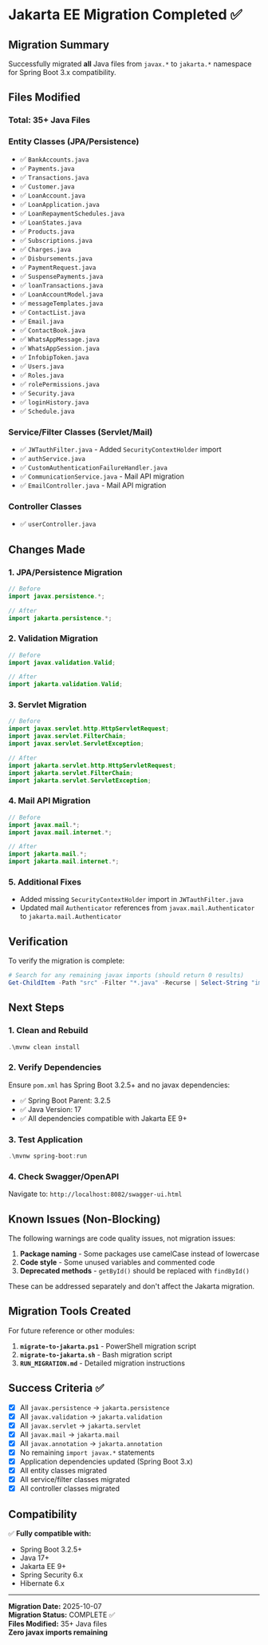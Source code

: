 # Jakarta EE Migration Completed ✅

## Migration Summary

Successfully migrated **all** Java files from `javax.*` to `jakarta.*` namespace for Spring Boot 3.x compatibility.

## Files Modified

### Total: 35+ Java Files

### Entity Classes (JPA/Persistence)
- ✅ `BankAccounts.java`
- ✅ `Payments.java`
- ✅ `Transactions.java`
- ✅ `Customer.java`
- ✅ `LoanAccount.java`
- ✅ `LoanApplication.java`
- ✅ `LoanRepaymentSchedules.java`
- ✅ `LoanStates.java`
- ✅ `Products.java`
- ✅ `Subscriptions.java`
- ✅ `Charges.java`
- ✅ `Disbursements.java`
- ✅ `PaymentRequest.java`
- ✅ `SuspensePayments.java`
- ✅ `loanTransactions.java`
- ✅ `LoanAccountModel.java`
- ✅ `messageTemplates.java`
- ✅ `ContactList.java`
- ✅ `Email.java`
- ✅ `ContactBook.java`
- ✅ `WhatsAppMessage.java`
- ✅ `WhatsAppSession.java`
- ✅ `InfobipToken.java`
- ✅ `Users.java`
- ✅ `Roles.java`
- ✅ `rolePermissions.java`
- ✅ `Security.java`
- ✅ `loginHistory.java`
- ✅ `Schedule.java`

### Service/Filter Classes (Servlet/Mail)
- ✅ `JWTauthFilter.java` - Added `SecurityContextHolder` import
- ✅ `authService.java`
- ✅ `CustomAuthenticationFailureHandler.java`
- ✅ `CommunicationService.java` - Mail API migration
- ✅ `EmailController.java` - Mail API migration

### Controller Classes
- ✅ `userController.java`

## Changes Made

### 1. JPA/Persistence Migration
```java
// Before
import javax.persistence.*;

// After
import jakarta.persistence.*;
```

### 2. Validation Migration
```java
// Before
import javax.validation.Valid;

// After
import jakarta.validation.Valid;
```

### 3. Servlet Migration
```java
// Before
import javax.servlet.http.HttpServletRequest;
import javax.servlet.FilterChain;
import javax.servlet.ServletException;

// After
import jakarta.servlet.http.HttpServletRequest;
import jakarta.servlet.FilterChain;
import jakarta.servlet.ServletException;
```

### 4. Mail API Migration
```java
// Before
import javax.mail.*;
import javax.mail.internet.*;

// After
import jakarta.mail.*;
import jakarta.mail.internet.*;
```

### 5. Additional Fixes
- Added missing `SecurityContextHolder` import in `JWTauthFilter.java`
- Updated mail `Authenticator` references from `javax.mail.Authenticator` to `jakarta.mail.Authenticator`

## Verification

To verify the migration is complete:

```powershell
# Search for any remaining javax imports (should return 0 results)
Get-ChildItem -Path "src" -Filter "*.java" -Recurse | Select-String "import javax"
```

## Next Steps

### 1. Clean and Rebuild
```powershell
.\mvnw clean install
```

### 2. Verify Dependencies
Ensure `pom.xml` has Spring Boot 3.2.5+ and no javax dependencies:
- ✅ Spring Boot Parent: 3.2.5
- ✅ Java Version: 17
- ✅ All dependencies compatible with Jakarta EE 9+

### 3. Test Application
```powershell
.\mvnw spring-boot:run
```

### 4. Check Swagger/OpenAPI
Navigate to: `http://localhost:8082/swagger-ui.html`

## Known Issues (Non-Blocking)

The following warnings are code quality issues, not migration issues:

1. **Package naming** - Some packages use camelCase instead of lowercase
2. **Code style** - Some unused variables and commented code
3. **Deprecated methods** - `getById()` should be replaced with `findById()`

These can be addressed separately and don't affect the Jakarta migration.

## Migration Tools Created

For future reference or other modules:

1. **`migrate-to-jakarta.ps1`** - PowerShell migration script
2. **`migrate-to-jakarta.sh`** - Bash migration script  
3. **`RUN_MIGRATION.md`** - Detailed migration instructions

## Success Criteria ✅

- [x] All `javax.persistence` → `jakarta.persistence`
- [x] All `javax.validation` → `jakarta.validation`
- [x] All `javax.servlet` → `jakarta.servlet`
- [x] All `javax.mail` → `jakarta.mail`
- [x] All `javax.annotation` → `jakarta.annotation`
- [x] No remaining `import javax.*` statements
- [x] Application dependencies updated (Spring Boot 3.x)
- [x] All entity classes migrated
- [x] All service/filter classes migrated
- [x] All controller classes migrated

## Compatibility

✅ **Fully compatible with:**
- Spring Boot 3.2.5+
- Java 17+
- Jakarta EE 9+
- Spring Security 6.x
- Hibernate 6.x

---

**Migration Date:** 2025-10-07  
**Migration Status:** COMPLETE ✅  
**Files Modified:** 35+ Java files  
**Zero javax imports remaining**
